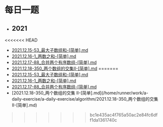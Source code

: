 # 每日一题

- ## **2021**
<<<<<<< HEAD
   - [2021.12.15-53_最大子数组和-[简单].md](/home/zzh/文档/learn/a-daily-exercise/algorithm/2021.12.15-53_最大子数组和-[简单].md)
   - [2021.12.16-1_两数之和-[简单].md](/home/zzh/文档/learn/a-daily-exercise/algorithm/2021.12.16-1_两数之和-[简单].md)
   - [2021.12.17-88_合并两个有序数组-[简单].md](/home/zzh/文档/learn/a-daily-exercise/algorithm/2021.12.17-88_合并两个有序数组-[简单].md)
   - [2021.12.18-350_两个数组的交集II-[简单].md](/home/zzh/文档/learn/a-daily-exercise/algorithm/2021.12.18-350_两个数组的交集II-[简单].md)
=======
   - [2021.12.15-53_最大子数组和-[简单].md](/home/runner/work/a-daily-exercise/a-daily-exercise/algorithm/2021.12.15-53_最大子数组和-[简单].md)
   - [2021.12.16-1_两数之和-[简单].md](/home/runner/work/a-daily-exercise/a-daily-exercise/algorithm/2021.12.16-1_两数之和-[简单].md)
   - [2021.12.17-88_合并两个有序数组-[简单].md](/home/runner/work/a-daily-exercise/a-daily-exercise/algorithm/2021.12.17-88_合并两个有序数组-[简单].md)
   - [2021.12.18-350_两个数组的交集 II-[简单].md](/home/runner/work/a-daily-exercise/a-daily-exercise/algorithm/2021.12.18-350_两个数组的交集 II-[简单].md)
>>>>>>> bc1e435ac4f765a50ac2e84fc6dff1da1361740c

